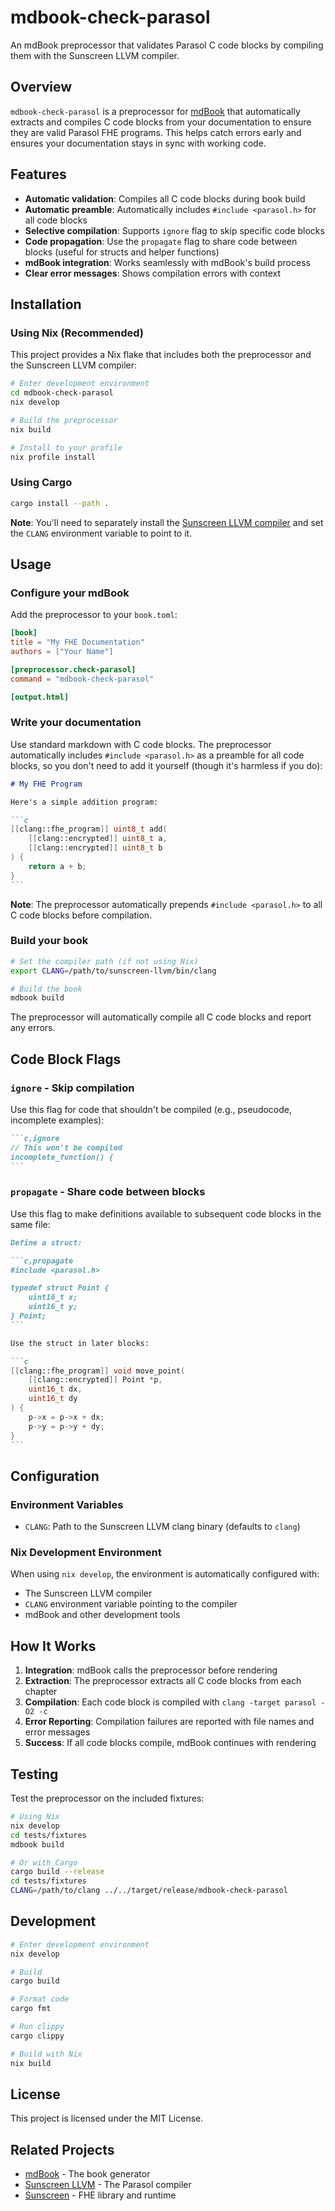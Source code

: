 # mdbook-check-parasol

An mdBook preprocessor that validates Parasol C code blocks by compiling them with the Sunscreen LLVM compiler.

## Overview

`mdbook-check-parasol` is a preprocessor for [mdBook](https://github.com/rust-lang/mdBook) that automatically extracts and compiles C code blocks from your documentation to ensure they are valid Parasol FHE programs. This helps catch errors early and ensures your documentation stays in sync with working code.

## Features

- **Automatic validation**: Compiles all C code blocks during book build
- **Automatic preamble**: Automatically includes `#include <parasol.h>` for all code blocks
- **Selective compilation**: Supports `ignore` flag to skip specific code blocks
- **Code propagation**: Use the `propagate` flag to share code between blocks (useful for structs and helper functions)
- **mdBook integration**: Works seamlessly with mdBook's build process
- **Clear error messages**: Shows compilation errors with context

## Installation

### Using Nix (Recommended)

This project provides a Nix flake that includes both the preprocessor and the Sunscreen LLVM compiler:

```bash
# Enter development environment
cd mdbook-check-parasol
nix develop

# Build the preprocessor
nix build

# Install to your profile
nix profile install
```

### Using Cargo

```bash
cargo install --path .
```

**Note**: You'll need to separately install the [Sunscreen LLVM compiler](https://github.com/Sunscreen-tech/sunscreen-llvm) and set the `CLANG` environment variable to point to it.

## Usage

### Configure your mdBook

Add the preprocessor to your `book.toml`:

```toml
[book]
title = "My FHE Documentation"
authors = ["Your Name"]

[preprocessor.check-parasol]
command = "mdbook-check-parasol"

[output.html]
```

### Write your documentation

Use standard markdown with C code blocks. The preprocessor automatically includes `#include <parasol.h>` as a preamble for all code blocks, so you don't need to add it yourself (though it's harmless if you do):

````markdown
# My FHE Program

Here's a simple addition program:

```c
[[clang::fhe_program]] uint8_t add(
    [[clang::encrypted]] uint8_t a,
    [[clang::encrypted]] uint8_t b
) {
    return a + b;
}
```
````

**Note**: The preprocessor automatically prepends `#include <parasol.h>` to all C code blocks before compilation.

### Build your book

```bash
# Set the compiler path (if not using Nix)
export CLANG=/path/to/sunscreen-llvm/bin/clang

# Build the book
mdbook build
```

The preprocessor will automatically compile all C code blocks and report any errors.

## Code Block Flags

### `ignore` - Skip compilation

Use this flag for code that shouldn't be compiled (e.g., pseudocode, incomplete examples):

````markdown
```c,ignore
// This won't be compiled
incomplete_function() {
```
````

### `propagate` - Share code between blocks

Use this flag to make definitions available to subsequent code blocks in the same file:

````markdown
Define a struct:

```c,propagate
#include <parasol.h>

typedef struct Point {
    uint16_t x;
    uint16_t y;
} Point;
```

Use the struct in later blocks:

```c
[[clang::fhe_program]] void move_point(
    [[clang::encrypted]] Point *p,
    uint16_t dx,
    uint16_t dy
) {
    p->x = p->x + dx;
    p->y = p->y + dy;
}
```
````

## Configuration

### Environment Variables

- `CLANG`: Path to the Sunscreen LLVM clang binary (defaults to `clang`)

### Nix Development Environment

When using `nix develop`, the environment is automatically configured with:
- The Sunscreen LLVM compiler
- `CLANG` environment variable pointing to the compiler
- mdBook and other development tools

## How It Works

1. **Integration**: mdBook calls the preprocessor before rendering
2. **Extraction**: The preprocessor extracts all C code blocks from each chapter
3. **Compilation**: Each code block is compiled with `clang -target parasol -O2 -c`
4. **Error Reporting**: Compilation failures are reported with file names and error messages
5. **Success**: If all code blocks compile, mdBook continues with rendering

## Testing

Test the preprocessor on the included fixtures:

```bash
# Using Nix
nix develop
cd tests/fixtures
mdbook build

# Or with Cargo
cargo build --release
cd tests/fixtures
CLANG=/path/to/clang ../../target/release/mdbook-check-parasol
```

## Development

```bash
# Enter development environment
nix develop

# Build
cargo build

# Format code
cargo fmt

# Run clippy
cargo clippy

# Build with Nix
nix build
```

## License

This project is licensed under the MIT License.

## Related Projects

- [mdBook](https://github.com/rust-lang/mdBook) - The book generator
- [Sunscreen LLVM](https://github.com/Sunscreen-tech/sunscreen-llvm) - The Parasol compiler
- [Sunscreen](https://github.com/Sunscreen-tech/Sunscreen) - FHE library and runtime
